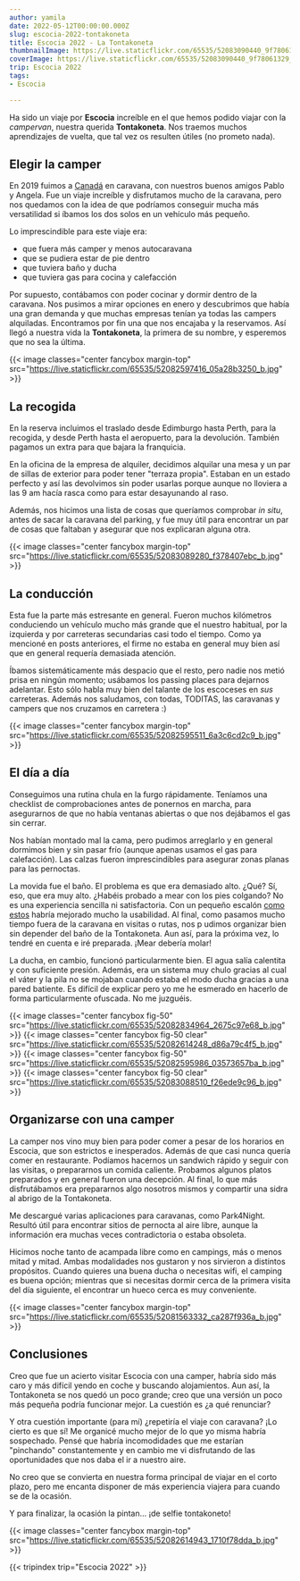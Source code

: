 ```yaml
---
author: yamila
date: 2022-05-12T00:00:00.000Z
slug: escocia-2022-tontakoneta
title: Escocia 2022 - La Tontakoneta
thumbnailImage: https://live.staticflickr.com/65535/52083090440_9f78061329_z.jpg
coverImage: https://live.staticflickr.com/65535/52083090440_9f78061329_b.jpg
trip: Escocia 2022
tags:
- Escocia

---
```


Ha sido un viaje por **Escocia** increíble en el que hemos podido viajar con la _campervan_, nuestra querida **Tontakoneta**. Nos traemos muchos aprendizajes de vuelta, que tal vez os resulten útiles (no prometo nada).

<!--more-->

## Elegir la camper

En 2019 fuimos a <a href="/trip/canada-2019" target="_blank">Canadá</a> en caravana, con nuestros buenos amigos Pablo y Angela. Fue un viaje increíble y disfrutamos mucho de la caravana, pero nos quedamos con la idea de que podríamos conseguir mucha más versatilidad si íbamos los dos solos en un vehículo más pequeño.

Lo imprescindible para este viaje era:
- que fuera más camper y menos autocaravana
- que se pudiera estar de pie dentro
- que tuviera baño y ducha
- que tuviera gas para cocina y calefacción

Por supuesto, contábamos con poder cocinar y dormir dentro de la caravana. Nos pusimos a mirar opciones en enero y descubrimos que había una gran demanda y que muchas empresas tenían ya todas las campers alquiladas. Encontramos por fin una que nos encajaba y la reservamos. Así llegó a nuestra vida la **Tontakoneta**, la primera de su nombre, y esperemos que no sea la última.

{{< image classes="center fancybox margin-top" src="https://live.staticflickr.com/65535/52082597416_05a28b3250_b.jpg" >}}

## La recogida

En la reserva incluimos el traslado desde Edimburgo hasta Perth, para la recogida, y desde Perth hasta el aeropuerto, para la devolución. También pagamos un extra para que bajara la franquicia.

En la oficina de la empresa de alquiler, decidimos alquilar una mesa y un par de sillas de exterior para poder tener "terraza propia". Estaban en un estado perfecto y así las devolvimos sin poder usarlas porque aunque no lloviera a las 9 am hacía rasca como para estar desayunando al raso.

Además, nos hicimos una lista de cosas que queríamos comprobar _in situ_, antes de sacar la caravana del parking, y fue muy útil para encontrar un par de cosas que faltaban y asegurar que nos explicaran alguna otra.

{{< image classes="center fancybox margin-top" src="https://live.staticflickr.com/65535/52083089280_f378407ebc_b.jpg" >}}

## La conducción

Esta fue la parte más estresante en general. Fueron muchos kilómetros conduciendo un vehículo mucho más grande que el nuestro habitual, por la izquierda y por carreteras secundarias casi todo el tiempo. Como ya mencioné en posts anteriores, el firme no estaba en general muy bien así que en general requería demasiada atención.

Íbamos sistemáticamente más despacio que el resto, pero nadie nos metió prisa en ningún momento; usábamos los passing places para dejarnos adelantar. Esto sólo habla muy bien del talante de los escoceses en _sus_ carreteras. Además nos saludamos, con todas, TODITAS, las caravanas y campers que nos cruzamos en carretera :)

{{< image classes="center fancybox margin-top" src="https://live.staticflickr.com/65535/52082595511_6a3c6cd2c9_b.jpg" >}}

## El día a día

Conseguimos una rutina chula en la furgo rápidamente. Teníamos una checklist de comprobaciones antes de ponernos en marcha, para asegurarnos de que no había ventanas abiertas o que nos dejábamos el gas sin cerrar.

Nos habían montado mal la cama, pero pudimos arreglarlo y en general dormimos bien y sin pasar frío (aunque apenas usamos el gas para calefacción). Las calzas fueron imprescindibles para asegurar zonas planas para las pernoctas.

La movida fue el baño. El problema es que era demasiado alto. ¿Qué? Sí, eso, que era muy alto. ¿Habéis probado a mear con los pies colgando? No es una experiencia sencilla ni satisfactoria. Con un pequeño escalón <a href="https://www.google.com/search?q=escal%C3%B3n+para+el+ba%C3%B1o&client=firefox-b-d&channel=crow5&source=lnms&tbm=isch&sa=X&ved=2ahUKEwjE7qS_t-n3AhVU3IUKHWV_C0cQ_AUoAXoECAEQAw&biw=894&bih=1332&dpr=1" target="_blank">como estos</a> habría mejorado mucho la usabilidad. Al final, como pasamos mucho tiempo fuera de la caravana en visitas o rutas, nos p udimos organizar bien sin depender del baño de la Tontakoneta. Aun así, para la próxima vez, lo tendré en cuenta e iré preparada. ¡Mear debería molar!

La ducha, en cambio, funcionó particularmente bien. El agua salía calentita y con suficiente presión. Además, era un sistema muy chulo gracias al cual el váter y la pila no se mojaban cuando estaba el modo ducha gracias a una pared batiente. Es difícil de explicar pero yo me he esmerado en hacerlo de forma particularmente ofuscada. No me juzguéis.

{{< image classes="center fancybox fig-50" src="https://live.staticflickr.com/65535/52082834964_2675c97e68_b.jpg" >}}
{{< image classes="center fancybox fig-50 clear" src="https://live.staticflickr.com/65535/52082614248_d86a79c4f5_b.jpg" >}}
{{< image classes="center fancybox fig-50" src="https://live.staticflickr.com/65535/52082595986_03573657ba_b.jpg" >}}
{{< image classes="center fancybox fig-50 clear" src="https://live.staticflickr.com/65535/52083088510_f26ede9c96_b.jpg" >}}

## Organizarse con una camper

La camper nos vino muy bien para poder comer a pesar de los horarios en Escocia, que son estrictos e inesperados. Además de que casi nunca quería comer en restaurante. Podíamos hacernos un sandwich rápido y seguir con las visitas, o prepararnos un comida caliente. Probamos algunos platos preparados y en general fueron una decepción. Al final, lo que más disfrutábamos era prepararnos algo nosotros mismos y compartir una sidra al abrigo de la Tontakoneta.

Me descargué varias aplicaciones para caravanas, como Park4Night. Resultó útil para encontrar sitios de pernocta al aire libre, aunque la información era muchas veces contradictoria o estaba obsoleta.

Hicimos noche tanto de acampada libre como en campings, más o menos mitad y mitad. Ambas modalidades nos gustaron y nos sirvieron a distintos propósitos. Cuando quieres una buena ducha o necesitas wifi, el camping es buena opción; mientras que si necesitas dormir cerca de la primera visita del día siguiente, el encontrar un hueco cerca es muy conveniente.

{{< image classes="center fancybox margin-top" src="https://live.staticflickr.com/65535/52081563332_ca287f936a_b.jpg" >}}

## Conclusiones

Creo que fue un acierto visitar Escocia con una camper, habría sido más caro y más difícil yendo en coche y buscando alojamientos. Aun así, la Tontakoneta se nos quedó un poco grande; creo que una versión un poco más pequeña podría funcionar mejor. La cuestión es ¿a qué renunciar?

Y otra cuestión importante (para mí) ¿repetiría el viaje con caravana? ¡Lo cierto es que sí! Me organicé mucho mejor de lo que yo misma habría sospechado. Pensé que habría incomodidades que me estarían "pinchando" constantemente y en cambio me vi disfrutando de las oportunidades que nos daba el ir a nuestro aire.

No creo que se convierta en nuestra forma principal de viajar en el corto plazo, pero me encanta disponer de más experiencia viajera para cuando se de la ocasión.

Y para finalizar, la ocasión la pintan... ¡de selfie tontakoneto!

{{< image classes="center fancybox margin-top" src="https://live.staticflickr.com/65535/52082614943_1710f78dda_b.jpg" >}}

{{< tripindex trip="Escocia 2022" >}}
